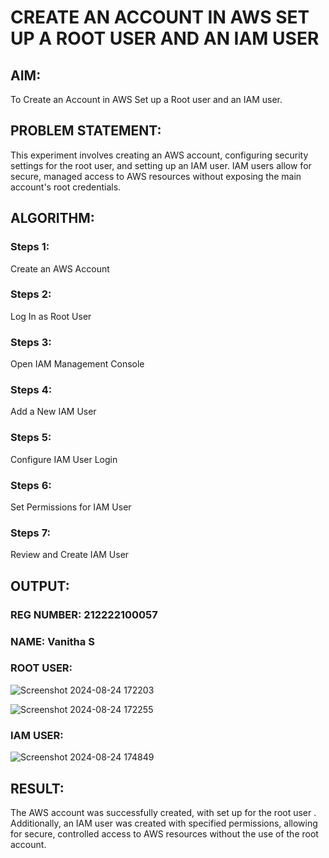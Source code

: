  # CREATE AN  ACCOUNT IN AWS SET UP A ROOT USER AND AN IAM USER 
## AIM:
To Create an Account in AWS Set up a Root user and an IAM user.
## PROBLEM STATEMENT:
This experiment involves creating an AWS account, configuring security settings for the root user, and setting up an IAM user. IAM users allow for secure, managed access to AWS resources without exposing the main account's root credentials.

## ALGORITHM:

### Steps 1:

Create an AWS Account


### Steps 2:

Log In as Root User


### Steps 3:

Open IAM Management Console


### Steps 4:

Add a New IAM User


### Steps 5:

Configure IAM User Login

### Steps 6:
Set Permissions for IAM User

### Steps 7:

Review and Create IAM User



## OUTPUT:
### REG NUMBER: 212222100057
### NAME: Vanitha S
### ROOT USER:
![Screenshot 2024-08-24 172203](https://github.com/user-attachments/assets/43990e80-695a-475b-8c8e-90f02fbacdf4)

![Screenshot 2024-08-24 172255](https://github.com/user-attachments/assets/90d5ba39-dea0-42da-b2f7-dca232f8e84f)

### IAM USER:

![Screenshot 2024-08-24 174849](https://github.com/user-attachments/assets/57458c93-2109-4dd6-ba30-8ec943271e51)

## RESULT:
The AWS account was successfully created, with set up for the root user . Additionally, an IAM user was created with specified permissions, allowing for secure, controlled access to AWS resources without the use of the root account.


 

  


